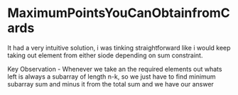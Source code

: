 # MaximumPointsYouCanObtainfromCards
It had a very intuitive solution, i was tinking straightforward like i would keep taking out element from either siode depending on sum constraint.

Key Observation - Whenever we take an the required elements out whats left is always a subarray of length n-k, so we just have to find minimum subarray sum and minus it from the total sum and we have our answer